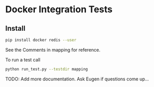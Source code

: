 # Docker Integration Tests

## Install

```sh
pip install docker redis --user
```


See the Comments in mapping for reference.

To run a test call
```sh
python run_test.py --testdir mapping
```


TODO: Add more documentation. Ask Eugen if questions come up...